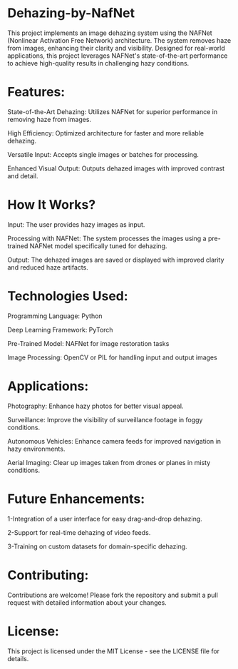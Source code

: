 # Dehazing-by-NafNet

This project implements an image dehazing system using the NAFNet (Nonlinear Activation Free Network) architecture. The system removes haze from images, enhancing their clarity and visibility. Designed for real-world applications, this project leverages NAFNet's state-of-the-art performance to achieve high-quality results in challenging hazy conditions.

# Features:

State-of-the-Art Dehazing: Utilizes NAFNet for superior performance in removing haze from images.

High Efficiency: Optimized architecture for faster and more reliable dehazing.

Versatile Input: Accepts single images or batches for processing.

Enhanced Visual Output: Outputs dehazed images with improved contrast and detail.

# How It Works?

Input: The user provides hazy images as input.

Processing with NAFNet: The system processes the images using a pre-trained NAFNet model specifically tuned for dehazing.

Output: The dehazed images are saved or displayed with improved clarity and reduced haze artifacts.

# Technologies Used:

Programming Language: Python

Deep Learning Framework: PyTorch

Pre-Trained Model: NAFNet for image restoration tasks

Image Processing: OpenCV or PIL for handling input and output images

# Applications:

Photography: Enhance hazy photos for better visual appeal.

Surveillance: Improve the visibility of surveillance footage in foggy conditions.

Autonomous Vehicles: Enhance camera feeds for improved navigation in hazy environments.

Aerial Imaging: Clear up images taken from drones or planes in misty conditions.

# Future Enhancements:

1-Integration of a user interface for easy drag-and-drop dehazing.

2-Support for real-time dehazing of video feeds.

3-Training on custom datasets for domain-specific dehazing.

# Contributing:

Contributions are welcome! Please fork the repository and submit a pull request with detailed information about your changes.

# License:

This project is licensed under the MIT License - see the LICENSE file for details.
